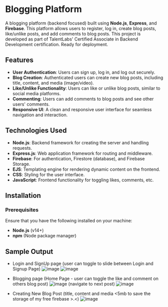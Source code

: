 # Blogging Platform

A blogging platform (backend focused) built using **Node.js**, **Express**, and **Firebase**. This platform allows users to register, log in, create blog posts, like/unlike posts, and add comments to blog posts. This project is developed as part of TalentLabs' Certified Associate in Backend Development certification. Ready for deployment.

## Features

- **User Authentication**: Users can sign up, log in, and log out securely.
- **Blog Creation**: Authenticated users can create new blog posts, including title, content, and media (image/video).
- **Like/Unlike Functionality**: Users can like or unlike blog posts, similar to social media platforms.
- **Commenting**: Users can add comments to blog posts and see other users' comments.
- **Responsive UI**: A clean and responsive user interface for seamless navigation and interaction.

## Technologies Used

- **Node.js**: Backend framework for creating the server and handling requests.
- **Express.js**: Web application framework for routing and middleware.
- **Firebase**: For authentication, Firestore (database), and Firebase Storage.
- **EJS**: Templating engine for rendering dynamic content on the frontend.
- **CSS**: Styling for the user interface.
- **JavaScript**: Frontend functionality for toggling likes, comments, etc.

## Installation

### Prerequisites
Ensure that you have the following installed on your machine:
- **Node.js** (v14+)
- **npm** (Node package manager)

## Sample Output
- Login and SignUp page (user can toggle to slide between Login and Signup Page)
![image](https://github.com/user-attachments/assets/ace15f2a-fbcc-44ae-96d1-c5050b00b3e6)
![image](https://github.com/user-attachments/assets/da04c632-7964-4b30-90a1-c28bd6da8448)

- Blogging page (Home Page - user can toggle the like and comment on others blog post)
![image](https://github.com/user-attachments/assets/0ae8d9c4-fd3f-4f82-8d37-6a2d9493e015)
(navigate to next post)
![image](https://github.com/user-attachments/assets/3ca3cd04-6f21-484f-8003-98fbc490c610)

- Creating New Blog Post (title, content and media <5mb to save the storage of my free firebase >.<)
![image](https://github.com/user-attachments/assets/42808e02-eac8-4675-8f11-b8f4f06fce78)




  


